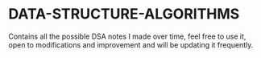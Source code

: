 # DATA-STRUCTURE-ALGORITHMS
Contains all the possible DSA notes I made over time, feel free to use it, open to modifications and improvement and will be updating it frequently.
